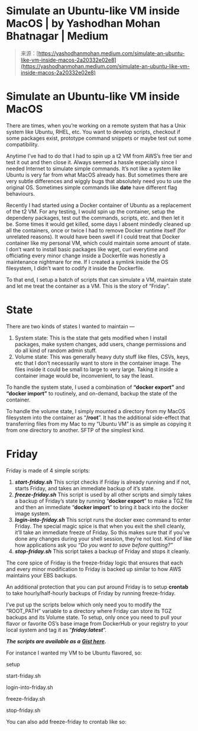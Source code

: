 <!--yml
category: 未分类
date: 2024-05-27 14:51:00
-->

# Simulate an Ubuntu-like VM inside MacOS | by Yashodhan Mohan Bhatnagar | Medium

> 来源：[https://yashodhanmohan.medium.com/simulate-an-ubuntu-like-vm-inside-macos-2a20332e02e8](https://yashodhanmohan.medium.com/simulate-an-ubuntu-like-vm-inside-macos-2a20332e02e8)

# Simulate an Ubuntu-like VM inside MacOS

There are times, when you’re working on a remote system that has a Unix system like Ubuntu, RHEL, etc. You want to develop scripts, checkout if some packages exist, prototype command snippets or maybe test out some compatibility.

Anytime I’ve had to do that I had to spin up a t2 VM from AWS’s free tier and test it out and then close it. Always seemed a hassle especially since I needed Internet to simulate simple commands. It’s not like a system like Ubuntu is very far from what MacOS already has. But sometimes there are very subtle differences and wiggly bugs that absolutely need you to use the original OS. Sometimes simple commands like **date** have different flag behaviours.

Recently I had started using a Docker container of Ubuntu as a replacement of the t2 VM. For any testing, I would spin up the container, setup the dependeny packages, test out the commands, scripts, etc. and then let it be. Some times it would get killed, some days I absent mindedly cleaned up all the containers, once or twice I had to remove Docker runtime itself (for unrelated reasons). It would have been swell if I could treat that Docker container like my personal VM, which could maintain some amount of state. I don’t want to install basic packages like wget, curl everytime and officiating every minor change inside a Dockerfile was honestly a maintenance nightmare for me. If I created a symlink inside the OS filesystem, I didn’t want to codify it inside the Dockerfile.

To that end, I setup a batch of scripts that can simulate a VM, maintain state and let me treat the container as a VM. This is the story of “Friday”.

# State

There are two kinds of states I wanted to maintain —

1.  System state: This is the state that gets modified when I install packages, make system changes, add users, change permissions and do all kind of random admin stuff.
2.  Volume state: This was generally heavy duty stuff like files, CSVs, keys, etc that I don’t necessarily want to store in the container image. The files inside it could be small to large to very large. Taking it inside a container image would be, inconvenient, to say the least.

To handle the system state, I used a combination of **“docker export”** and **“docker import”** to routinely, and on-demand, backup the state of the container.

To handle the volume state, I simply mounted a directory from my MacOS filesystem into the container as “**/root**”. It has the additional side-effect that transferring files from my Mac to my “Ubuntu VM” is as simple as copying it from one directory to another. SFTP of the simplest kind.

# Friday

Friday is made of 4 simple scripts:

1.  ***start-friday.sh***
    This script checks if Friday is already running and if not, starts Friday, and takes an immediate backup of it’s state.
2.  ***freeze-friday.sh***
    This script is used by all other scripts and simply takes a backup of Friday’s state by running “**docker export**” to make a TGZ file and then an immediate “**docker import**” to bring it back into the docker image system.
3.  ***login-into-friday.sh***
    This script runs the docker exec command to enter Friday. The special magic spice is that when you exit the shell cleanly, it’ll take an immediate freeze of Friday. So this makes sure that if you’ve done any changes during your shell session, they’re not lost. Kind of like how applications ask you *“Do you want to save before quitting?”*
4.  ***stop-friday.sh*** This script takes a backup of Friday and stops it cleanly.

The core spice of Friday is the freeze-friday logic that ensures that each and every minor modification to Friday is backed up similar to how AWS maintains your EBS backups.

An additional protection that you can put around Friday is to setup **crontab** to take hourly/half-hourly backups of Friday by running freeze-friday.

I’ve put up the scripts below which only need you to modify the “ROOT_PATH” variable to a directory where Friday can store its TGZ backups and its Volume state. To setup, only once you need to pull your flavor or favorite OS’s base image from DockerHub or your registry to your local system and tag it as “***friday:latest***”.

***The scripts are available as a*** [***Gist here***](https://gist.github.com/yashodhanmohan/2c1b712883dec6dfba8ba2586df1b0cc)***.***

For instance I wanted my VM to be Ubuntu flavored, so:

setup

start-friday.sh

login-into-friday.sh

freeze-friday.sh

stop-friday.sh

You can also add freeze-friday to crontab like so: